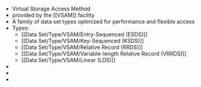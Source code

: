 - Virtual Storage Access Method
- provided by the [[VSAM]] facility
- A family of data set types optimized for performance and flexible access
- Types:
	- [[Data Set/Type/VSAM/Entry-Sequenced (ESDS)]]
	- [[Data Set/Type/VSAM/Key-Sequenced (KSDS)]]
	- [[Data Set/Type/VSAM/Relative Record (RRDS)]]
	- [[Data Set/Type/VSAM/Variable-length Relative Record (VRRDS)]]
	- [[Data Set/Type/VSAM/Linear (LDS)]]
-
-
-